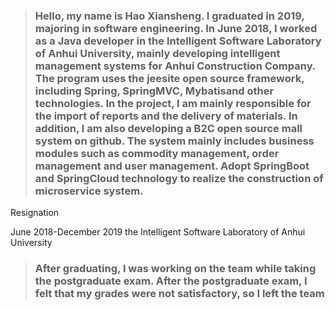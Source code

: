 >### Hello, my name is Hao Xiansheng. I graduated in 2019, majoring in software engineering. In June 2018, I worked as a Java developer in the Intelligent Software Laboratory of Anhui University, mainly developing intelligent management systems for Anhui Construction Company. The program uses the jeesite open source framework, including Spring, SpringMVC, Mybatisand other technologies. In the project, I am mainly responsible for the import of reports and the delivery of materials. In addition, I am also developing a B2C open source mall system on github. The system mainly includes business modules such as commodity management, order management and user management. Adopt SpringBoot and SpringCloud technology to realize the construction of microservice system.

Resignation 

June 2018-December 2019   the Intelligent Software Laboratory of Anhui University

> ### After graduating, I was working on the team while taking the postgraduate exam. After the postgraduate exam, I felt that my grades were not satisfactory, so I left the team

